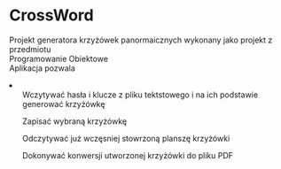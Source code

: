 # CrossWord
Projekt generatora krzyżówek panormaicznych wykonany jako projekt z przedmiotu <br>Programowanie Obiektowe</br>
Aplikacja pozwala
<li>
<ul>Wczytywać hasła i klucze z pliku tektstowego i na ich podstawie generować krzyżówkę</ul>
<ul>Zapisać wybraną krzyżówkę </ul>
<ul>Odczytywać już wczęsniej stowrzoną planszę krzyżówki</ul>
<ul>Dokonywać konwersji utworzonej krzyżówki do pliku PDF</ul>
